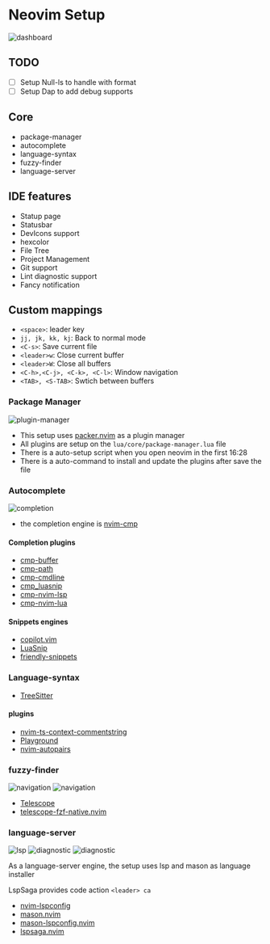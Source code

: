 # Neovim Setup

![dashboard](screenschots/00-deshboard.png)

## TODO

- [ ] Setup Null-ls to handle with format
- [ ] Setup Dap to add debug supports

## Core

- package-manager
- autocomplete
- language-syntax
- fuzzy-finder
- language-server

## IDE features

- Statup page
- Statusbar
- DevIcons support
- hexcolor
- File Tree
- Project Management
- Git support
- Lint diagnostic support
- Fancy notification

## Custom mappings

- `<space>`: leader key
- `jj, jk, kk, kj`: Back to normal mode
- `<C-s>`: Save current file
- `<leader>w`: Close current buffer
- `<leader>W`: Close all buffers
- `<C-h>,<C-j>, <C-k>, <C-l>`: Window navigation
- `<TAB>, <S-TAB>`: Swtich between buffers

### Package Manager

![plugin-manager](screenschots/05-plugin-manager.png)

- This setup uses [packer.nvim](https://github.com/wbthomason/packer.nvim) as a plugin manager
- All plugins are setup on the `lua/core/package-manager.lua` file
- There is a auto-setup script when you open neovim in the first 16:28
- There is a auto-command to install and update the plugins after save the file

### Autocomplete

![completion](screenschots/02-completion.png)

- the completion engine is [nvim-cmp](https://github.com/hrsh7th/nvim-cmp)

#### Completion plugins

- [cmp-buffer](https://github.com/hrsh7th/cmp-buffer)
- [cmp-path](http://github.com/hrsh7th/cmp-path)
- [cmp-cmdline](http://github.com/hrsh7th/cmp-cmdline)
- [cmp_luasnip](http://github.com/saadparwaiz1/cmp_luasnip)
- [cmp-nvim-lsp](http://github.com/hrsh7th/cmp-nvim-lsp)
- [cmp-nvim-lua](http://github.com/hrsh7th/cmp-nvim-lua)

#### Snippets engines

- [copilot.vim](http://github.com/github/copilot.vim)
- [LuaSnip](http://github.com/L3MON4D3/LuaSnip)
- [friendly-snippets](http://github.com/rafamadriz/friendly-snippets)

### Language-syntax

- [TreeSitter](https://github.com/nvim-treesitter/nvim-treesitter)

#### plugins

- [nvim-ts-context-commentstring](https://github.com/nvim-treesitter/nvim-treesitter)
- [Playground](https://github.com/nvim-treesitter/playground)
- [nvim-autopairs](https://github.com/windwp/nvim-autopairs)


### fuzzy-finder

![navigation](screenschots/01-navigation.png)
![navigation](screenschots/01-navigation-grep.png)

- [Telescope](https://github.com/nnvim-telescope/telescope.nvim)
- [telescope-fzf-native.nvim](https://github.com/nnvim-telescope/telescope-fzf-native.nvim)


### language-server

![lsp](screenschots/03-lsp-codeaction.png)
![diagnostic](screenschots/04-diagnostic-hover.png)
![diagnostic](screenschots/04-diagnostic.png)

As a language-server engine, the setup uses lsp and mason as language installer

LspSaga provides code action `<leader> ca`

- [nvim-lspconfig](https://github.com/nneovim/nvim-lspconfig)
- [mason.nvim](https://github.com/nwilliamboman/mason.nvim)
- [mason-lspconfig.nvim](https://github.com/nwilliamboman/mason-lspconfig.nvim)
- [lspsaga.nvim](https://github.com/ntami5/lspsaga.nvim)
